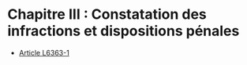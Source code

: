 # Chapitre III : Constatation des infractions et dispositions pénales

* [Article L6363-1](./LEGIARTI000021343554.md)
